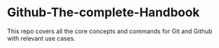 # Github-The-complete-Handbook
This repo covers all the core concepts and commands for Git and Github with relevant use cases.
